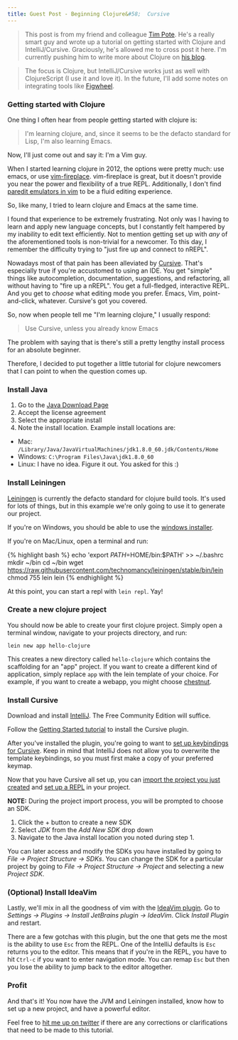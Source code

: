 ```yaml
---
title: Guest Post - Beginning Clojure&#58;  Cursive
---
```

> This post is from my friend and colleague [Tim Pote][pote-twitter]. He's a really smart guy and wrote up a tutorial on getting started with Clojure and IntelliJ/Cursive. Graciously, he's allowed me to cross post it here. I'm currently pushing him to write more about Clojure on [his blog][his-blog].

> The focus is Clojure, but IntelliJ/Cursive works just as well with ClojureScript (I use it and love it). In the future, I'll add some notes on integrating tools like [Figwheel][figwheel].

### Getting started with Clojure

One thing I often hear from people getting started with clojure is:

> I'm learning clojure, and, since it seems to be the defacto standard for Lisp, I'm also learning Emacs.

Now, I'll just come out and say it: I'm a Vim guy.

When I started learning clojure in 2012, the options were pretty much: use emacs, or use [vim-fireplace][vim-fireplace]. vim-fireplace is great, but it doesn't provide you near the power and flexibility of a true REPL. Additionally, I don't find [paredit emulators in vim][vim-sexp] to be a fluid editing experience.

So, like many, I tried to learn clojure and Emacs at the same time.

I found that experience to be extremely frustrating. Not only was I having to learn and apply new language concepts, but I constantly felt hampered by my inability to edit text efficiently. Not to mention getting set up with *any* of the aforementioned tools is non-trivial for a newcomer. To this day, I remember the difficulty trying to "just fire up and connect to nREPL".

Nowadays most of that pain has been alleviated by [Cursive][cursive]. That's especially true if you're accustomed to using an IDE. You get "simple" things like autocompletion, documentation, suggestions, and refactoring, all without having to "fire up a nREPL". You get a full-fledged, interactive REPL. And you get to *choose* what editing mode you prefer. Emacs, Vim, point-and-click, whatever. Cursive's got you covered.

So, now when people tell me "I'm learning clojure," I usually respond:

> Use Cursive, unless you already know Emacs

The problem with saying that is there's still a pretty lengthy install process for an absolute beginner.

Therefore, I decided to put together a little tutorial for clojure newcomers that I can point to when the question comes up.

### Install Java

1. Go to the [Java Download Page][java-download]
2. Accept the license agreement
3. Select the appropriate install
4. Note the install location. Example install locations are:
  * Mac: `/Library/Java/JavaVirtualMachines/jdk1.8.0_60.jdk/Contents/Home`
  * Windows: `C:\Program Files\Java\jdk1.8.0_60`
  * Linux: I have no idea. Figure it out. You asked for this :)

### Install Leiningen

[Leiningen][lein] is currently the defacto standard for clojure build tools. It's used for lots of things, but in this example we're only going to use it to generate our project.

If you're on Windows, you should be able to use the [windows installer][windows-lein].

If you're on Mac/Linux, open a terminal and run:

{% highlight bash %}
echo 'export $PATH=$HOME/bin:$PATH' >> ~/.bashrc
mkdir ~/bin
cd ~/bin
wget https://raw.githubusercontent.com/technomancy/leiningen/stable/bin/lein
chmod 755 lein
lein
{% endhighlight %}

At this point, you can start a repl with `lein repl`. Yay!

### Create a new clojure project

You should now be able to create your first clojure project. Simply open a terminal window, navigate to your projects directory, and run:

`lein new app hello-clojure`

This creates a new directory called `hello-clojure` which contains the scaffolding for an "app" project. If you want to create a different kind of application, simply replace `app` with the lein template of your choice. For example, if you want to create a webapp, you might choose [chestnut][chestnut].

### Install Cursive

Download and install [IntelliJ][intellij]. The Free Community Edition will suffice.

Follow the [Getting Started tutorial][cursive-tut] to install the Cursive plugin.

After you've installed the plugin, you're going to want to [set up keybindings for Cursive][cursive-keybindings]. Keep in mind that IntelliJ does not allow you to overwrite the template keybindings, so you must first make a copy of your preferred keymap.

Now that you have Cursive all set up, you can [import the project you just created][import-project] and [set up a REPL][setup-repl] in your project.

**NOTE:** During the project import process, you will be prompted to choose an SDK.

1. Click the + button to create a new SDK
2. Select *JDK* from the *Add New SDK* drop down
3. Navigate to the Java install location you noted during step 1.

You can later access and modify the SDKs you have installed by going to *File → Project Structure → SDKs*. You can change the SDK for a particular project by going to *File → Project Structure → Project* and selecting a new *Project SDK*.

### (Optional) Install IdeaVim

Lastly, we'll mix in all the goodness of vim with the [IdeaVim plugin][ideavim]. Go to *Settings → Plugins → Install JetBrains plugin → IdeaVim*. Click *Install Plugin* and restart.

There are a few gotchas with this plugin, but the one that gets me the most is the ability to use `Esc` from the REPL. One of the IntelliJ defaults is `Esc` returns you to the editor. This means that if you're in the REPL, you have to hit `Ctrl-c` if you want to enter navigation mode. You can remap `Esc` but then you lose the ability to jump back to the editor altogether.

### Profit

And that's it! You now have the JVM and Leiningen installed, know how to set up a new project, and have a powerful editor.

Feel free to [hit me up on twitter][pote-twitter] if there are any corrections or clarifications that need to be made to this tutorial.

[vim-fireplace]: https://github.com/tpope/vim-fireplace
[vim-sexp]: https://github.com/guns/vim-sexp
[cursive]: https://cursiveclojure.com/
[java-download]: http://www.oracle.com/technetwork/java/javase/downloads/jdk8-downloads-2133151.html
[lein]: http://leiningen.org/
[windows-lein]: http://leiningen-win-installer.djpowell.net/
[chestnut]: https://github.com/plexus/chestnut
[intellij]: https://www.jetbrains.com/idea/download/
[cursive-tut]: https://cursiveclojure.com/userguide/
[cursive-keybindings]: https://cursiveclojure.com/userguide/keybindings.html
[import-project]: https://cursiveclojure.com/userguide/leiningen.html
[setup-repl]: https://cursiveclojure.com/userguide/repl.html
[ideavim]: https://github.com/JetBrains/ideavim
[pote-twitter]: https://twitter.com/potetm
[figwheel]: https://github.com/bhauman/lein-figwheel/wiki/Running-figwheel-in-a-Cursive-Clojure-REPL
[his-blog]: http://potetm.github.io/
